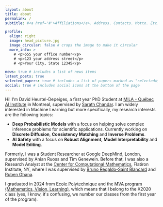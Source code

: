 ```yaml
---
layout: about
title: about
permalink: /
subtitle: #<a href='#'>Affiliations</a>. Address. Contacts. Motto. Etc.

profile:
  align: right
  image: head_picture.jpg
  image_circular: false # crops the image to make it circular
  more_info: >
    # <p>555 your office number</p>
    # <p>123 your address street</p>
    # <p>Your City, State 12345</p>

news: true # includes a list of news items
latest_posts: true
selected_papers: true # includes a list of papers marked as "selected={true}"
social: true # includes social icons at the bottom of the page
---
```


Hi! I'm David Heurtel-Depeiges, a first year PhD Student at [MILA - Québec AI Institute](https://mila.quebec/) in Montreal, supervised by [Sarath Chandar](https://sarathchandar.in/). I am widely interested in Machine Learning but more specifically, my research interests are the following topics:
- **Deep Probabilistic Models** with a focus on helping solve complex inference problems for scientific applications. Currently working on **Discrete Diffusion**, **Consistency Matching** and **Inverse Problems**.
- **AI Safety** with a focus on **Robust Alignment**, **Model Interpretability** and **Model Editing**.

Formerly, I was a Student Researcher at Google DeepMind, London, supervised by Anian Ruoss and Tim Genewein. Before that, I was also a Research Analyst at the [Center for Computational Mathematics](https://www.simonsfoundation.org/flatiron/center-for-computational-mathematics/), Flatiron Institute, NY, where I was supervised by [Bruno Regaldo-Saint Blancard](https://users.flatironinstitute.org/~bregaldosaintblancard/) and [Ruben Ohana](https://rubenohana.github.io/).

I graduated in 2024 from [Ecole Polytechnique](https://www.polytechnique.edu/en) and the [MVA program (Mathematics, Vision, Learning)](https://www.master-mva.com/), which means that I belong to the X2020 class (yes, I know, it's confusing, we number our classes from the first year of the program).
<!-- 
Link to your social media connections, too. This theme is set up to use [Font Awesome icons](https://fontawesome.com/) and [Academicons](https://jpswalsh.github.io/academicons/), like the ones below. Add your Facebook, Twitter, LinkedIn, Google Scholar, or just disable all of them. -->

